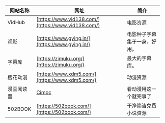 | **网站名称**  | **网址** | **简介**   |  
|-------|------|--------|  
| VidHub | [https://www.vid138.com/](https://www.vid138.com/)   | 电影资源   |  
| 观影   | [https://www.gying.in/](https://www.gying.in/)   | 电影种子字幕集于一身，好用。   |  
| 字幕库 | [https://zimuku.org/](https://zimuku.org/) | 最大的字幕库。   |
| 樱花动漫 | [https://www.xdm5.com/](https://www.xdm5.com/) | 动漫资源 |
| 漫画阅读器 | [Cimoc](https://github.com/Haleydu/Cimoc) | 看动漫用这一个就完事了 |
| 502BOOK | [https://502book.com/](https://502book.com/) | 干净简洁免费小说资源 |
